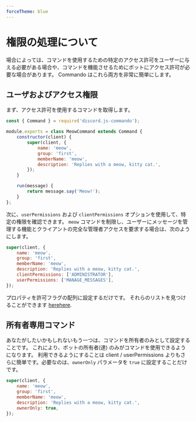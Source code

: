 ```yaml
---
forceTheme: blue
---
```


# 権限の処理について

場合によっては、コマンドを使用するための特定のアクセス許可をユーザーに与える必要がある場合や、コマンドを機能させるためにボットにアクセス許可が必要な場合があります。 Commando はこれら両方を非常に簡単にします。

## ユーザおよびアクセス権限

まず、アクセス許可を使用するコマンドを取得します。

```js
const { Command } = require('discord.js-commando');

module.exports = class MeowCommand extends Command {
	constructor(client) {
		super(client, {
			name: 'meow',
			group: 'first',
			memberName: 'meow',
			description: 'Replies with a meow, kitty cat.',
		});
	}

	run(message) {
		return message.say('Meow!');
	}
};
```

次に、`userPermissions` および `clientPermissions` オプションを使用して、特定の権限を確認できます。 `meow` コマンドを制限し、ユーザーにメッセージを管理する機能とクライアントの完全な管理者アクセスを要求する場合は、次のようにします。

```js
super(client, {
	name: 'meow',
	group: 'first',
	memberName: 'meow',
	description: 'Replies with a meow, kitty cat.',
	clientPermissions: ['ADMINISTRATOR'],
	userPermissions: ['MANAGE_MESSAGES'],
});
```

プロパティを許可フラグの配列に設定するだけです。 それらのリストを見つけることができます <branch version="11.x" inline>[here](https://discord.js.org/#/docs/main/v11/class/Permissions?scrollTo=s-FLAGS)</branch><branch version="12.x" inline>[here](https://discord.js.org/#/docs/main/stable/class/Permissions?scrollTo=s-FLAGS)</branch>.

## 所有者専用コマンド

あなたがしたいかもしれないもう一つは、コマンドを所有者のみとして設定することです。 これにより、ボットの所有者(達) のみがコマンドを使用できるようになります。 利用できるようにすることは client / userPermissions よりもさらに簡単です。必要なのは、`ownerOnly` パラメータを `true` に設定することだけです。

```js
super(client, {
	name: 'meow',
	group: 'first',
	memberName: 'meow',
	description: 'Replies with a meow, kitty cat.',
	ownerOnly: true,
});
```
